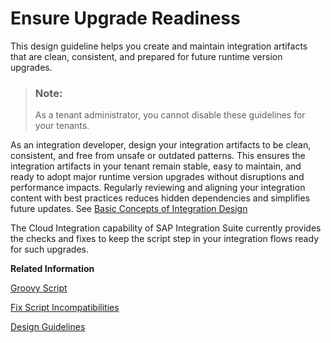 <!-- loio6adb0caf41be4e069e8b7b8298a97032 -->

# Ensure Upgrade Readiness

This design guideline helps you create and maintain integration artifacts that are clean, consistent, and prepared for future runtime version upgrades.

> ### Note:  
> As a tenant administrator, you cannot disable these guidelines for your tenants.

As an integration developer, design your integration artifacts to be clean, consistent, and free from unsafe or outdated patterns. This ensures the integration artifacts in your tenant remain stable, easy to maintain, and ready to adopt major runtime version upgrades without disruptions and performance impacts. Regularly reviewing and aligning your integration content with best practices reduces hidden dependencies and simplifies future updates. See [Basic Concepts of Integration Design](basic-concepts-of-integration-design-ca0f6f7.md)

The Cloud Integration capability of SAP Integration Suite currently provides the checks and fixes to keep the script step in your integration flows ready for such upgrades.

**Related Information**  


[Groovy Script](groovy-script-fa29f02.md "A Groovy script step can be used in an integration flow for script operations on the message content.")

[Fix Script Incompatibilities](fix-script-incompatibilities-7397c42.md "Fix the incompatibilities in the scripts that are automatically identified by the script editor.")

[Design Guidelines](IntegrationSettings/design-guidelines-4d1c84f.md "As the integration lead for your organization, help your integration developers design enterprise-grade integration flows.")

